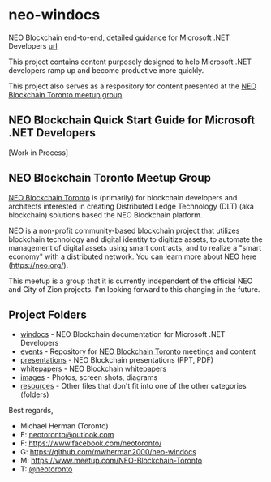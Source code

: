 # neo-windocs

NEO Blockchain end-to-end, detailed guidance for Microsoft .NET Developers [url](https://github.com/mwherman2000/neo-windocs)

This project contains content purposely designed to help Microsoft .NET developers ramp up and become productive more quickly.

This project also serves as a respository for content presented at the [NEO Blockchain Toronto meetup group](https://www.meetup.com/NEO-Blockchain-Toronto/).

## NEO Blockchain Quick Start Guide for Microsoft .NET Developers

[Work in Process]

## NEO Blockchain Toronto Meetup Group

[NEO Blockchain Toronto](https://www.meetup.com/NEO-Blockchain-Toronto/) is (primarily) for blockchain developers and architects interested in creating Distributed Ledge Technology (DLT) (aka blockchain) solutions based the NEO Blockchain platform.

NEO is a non-profit community-based blockchain project that utilizes blockchain technology and digital identity to digitize assets, to automate the management of digital assets using smart contracts, and to realize a "smart economy" with a distributed network. You can learn more about NEO here (https://neo.org/).

This meetup is a group that it is currently independent of the official NEO and City of Zion projects. I'm looking forward to this changing in the future.

## Project Folders

* [windocs](https://github.com/mwherman2000/neo-windocs/tree/master/windocs) - NEO Blockchain documentation for Microsoft .NET Developers
* [events](https://github.com/mwherman2000/neo-windocs/tree/master/events) - Repository for [NEO Blockchain Toronto](https://www.meetup.com/NEO-Blockchain-Toronto/) meetings and content
* [presentations](https://github.com/mwherman2000/neo-windocs/tree/master/presentations) - NEO Blockchain presentations (PPT, PDF)
* [whitepapers](https://github.com/mwherman2000/neo-windocs/tree/master/whitepapers) - NEO Blockchain whitepapers
* [images](https://github.com/mwherman2000/neo-windocs/tree/master/images) - Photos, screen shots, diagrams
* [resources](https://github.com/mwherman2000/neo-windocs/tree/master/resources) - Other files that don't fit into one of the other categories (folders)

Best regards,
* Michael Herman (Toronto)
* E: [neotoronto@outlook.com](mailto:neotoronto@outlook.com)
* F: https://www.facebook.com/neotoronto/
* G: https://github.com/mwherman2000/neo-windocs
* M: https://www.meetup.com/NEO-Blockchain-Toronto
* T: [@neotoronto](https://twitter.com/NeoToronto)

